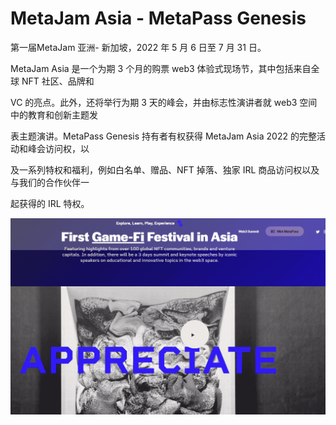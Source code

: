 # MetaJam Asia - MetaPass Genesis

第一届MetaJam 亚洲- 新加坡，2022 年 5 月 6 日至 7 月 31 日。

MetaJam Asia 是一个为期 3 个月的购票 web3 体验式现场节，其中包括来自全球 NFT 社区、品牌和 

VC 的亮点。此外，还将举行为期 3 天的峰会，并由标志性演讲者就 web3 空间中的教育和创新主题发

表主题演讲。MetaPass Genesis 持有者有权获得 MetaJam Asia 2022 的完整活动和峰会访问权，以

及一系列特权和福利，例如白名单、赠品、NFT 掉落、独家 IRL 商品访问权以及与我们的合作伙伴一

起获得的 IRL 特权。

![NFT](44_new.PNG)
